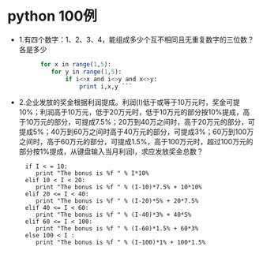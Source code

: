 python 100例
===
+ 1.有四个数字：1、2、3、4，能组成多少个互不相同且无重复数字的三位数？各是多少
  ```for i in range(1,5):
        for x in range(1,5):
           for y in range(1,5):
               if i<>x and i<>y and x<>y:
                   print i,x,y ```

+ 2.企业发放的奖金根据利润提成。利润(I)低于或等于10万元时，奖金可提10%；利润高于10万元，低于20万元时，低于10万元的部分按10%提成，高于10万元的部分，可提成7.5%；20万到40万之间时，高于20万元的部分，可提成5%；40万到60万之间时高于40万元的部分，可提成3%；60万到100万之间时，高于60万元的部分，可提成1.5%，高于100万元时，超过100万元的部分按1%提成，从键盘输入当月利润I，求应发放奖金总数？
 ```  I = int(raw_input("please input profitablity!"))
      if I < = 10:
         print "The bonus is %f " % I*10%
      elif 10 < I < 20:
         print "The bonus is %f " % (I-10)*7.5% + 10*10%
      elif 20 <= I < 40:
         print "The bonus is %f " % (I-20)*5% + 20*7.5%
      elif 40 <= I < 60:
         print "The bonus is %f " % (I-40)*3% + 40*5%
      elif 60 <= I < 100:
         print "The bonus is %f " % (I-60)*1.5% + 60*3%
      else 100 < I :
         print "The bonus is %f " % (I-100)*1% + 100*1.5%
